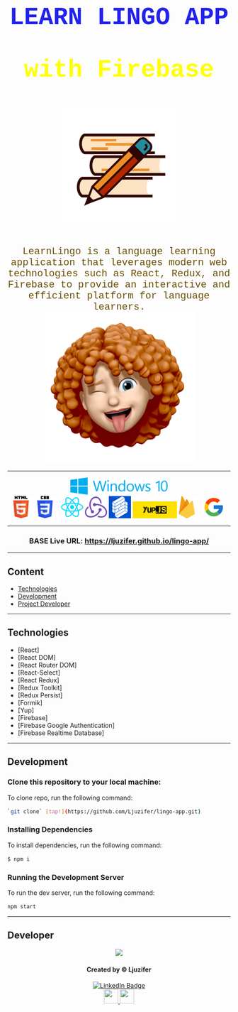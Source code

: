 <h1 align="center" style="color: #2222ec; font-family: Roboto Mono,Consolas,Liberation Mono,Courier New,Courier,monospace;
    font-size: 55px;
    font-weight: 700;">
LEARN LINGO APP <p style="color: yellow">with Firebase</p> <img src="./public/icons/logo-books.png" />
</h1>

<div align="center" color="#694e04" style="color: #694e04; font-family: Roboto Mono,Consolas,Liberation Mono,Courier New,Courier,monospace;
    font-size: 22px;
    font-weight: 500;">
LearnLingo is a language learning application that leverages modern web technologies such as React, Redux, and Firebase to provide an interactive and efficient platform for language learners.
</div>
<div align='center'>
<img src='./src/images/sticker.png'/>
</div>

---

<div align="center">
<img src="./public/icons/windows.svg" width="220"/>
</div>

<div align="center" style="margin-left: auto; margin-right: auto; width: fit-content;">
<a><img src="./public/icons/html.png" width="50"/></a>
<a><img src="./public/icons/css.png" width="50"/></a>
<a><img src="./public/icons/react.png" width="50"/></a>
<a><img src="./public/icons/redux.png" width="50"/></a>
<a><img src="./public/icons/formik.256x256.png" width="50"/></a>
<a><img src="./public/icons/yup.webp" width="100"/></a>
<a><img src="./public/icons/firebase.png" width="50"/></a>
<a><img src="./public/icons/google.png" width="50"/></a>
</div>

---

<div align="center">
<h3>BASE Live URL: <a href="https://healthy-way-app.onrender.com" target="_blank" rel="noreferrer noopener">https://ljuzifer.github.io/lingo-app/</a></h3>
</div>

---

## Content

- [Technologies](#Technologies)
- [Development](#Development)
- [Project Developer](#Developer)

---

## Technologies

- [React]
- [React DOM]
- [React Router DOM]
- [React-Select]
- [React Redux]
- [Redux Toolkit]
- [Redux Persist]
- [Formik]
- [Yup]
- [Firebase]
- [Firebase Google Authentication]
- [Firebase Realtime Database]

---

## Development

### Clone this repository to your local machine:

To clone repo, run the following command:

```sh
`git clone` [tap!](https://github.com/Ljuzifer/lingo-app.git)
```

### Installing Dependencies

To install dependencies, run the following command:

```sh
$ npm i
```

### Running the Development Server

To run the dev server, run the following command:

```sh
npm start
```

---

## Developer

<div align="center">
  <img src="https://media4.giphy.com/media/6wDZlsdqvMweQaNY2w/giphy.gif?cid=ecf05e47mkur64xx7xsm444af0s4xi1yxegcc0k76oc57j7v&ep=v1_gifs_search&rid=giphy.gif&ct=g" width="180"/>
</div>

<div align="center">
  <h4>Created by &copy; Ljuzifer</h4>
  <a href="https://www.linkedin.com/in/ljuzifer/" target="_blank" rel="noopener norefferer">
    <img src="https://img.shields.io/badge/LinkedIn-blue?style=for-the-badge&logo=linkedin&logoColor=white" alt="LinkedIn Badge"/>
  </a>
</div>
<div align='center'>
<a href="https://t.me/Ljuzifer" target="_blank" rel="noreferrer"> 
<picture> 
<img src="https://upload.wikimedia.org/wikipedia/commons/8/82/Telegram_logo.svg" width="32" height="32" /> 
</picture> 
</a>
<a href="mailto:ljuzifer@gmail.com" target="_blank" rel="noreferrer"> 
<picture> 
<img src="https://upload.wikimedia.org/wikipedia/commons/7/7e/Gmail_icon_%282020%29.svg" width="32" height="32" /> 
</picture> 
</a>
</div>
